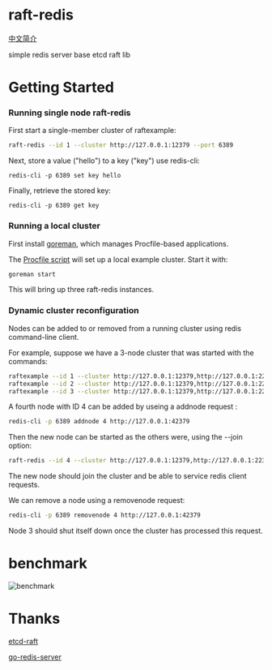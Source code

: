 # raft-redis

[中文简介](https://github.com/raft-redis/doc)

simple redis server base etcd raft lib

# Getting Started
### Running single node raft-redis

First start a single-member cluster of raftexample:

```sh
raft-redis --id 1 --cluster http://127.0.0.1:12379 --port 6389
```

Next, store a value ("hello") to a key ("key") use redis-cli:

```
redis-cli -p 6389 set key hello
```

Finally, retrieve the stored key:

```
redis-cli -p 6389 get key
```

### Running a local cluster

First install [goreman](https://github.com/mattn/goreman), which manages Procfile-based applications.

The [Procfile script](./Procfile) will set up a local example cluster. Start it with:

```sh
goreman start
```

This will bring up three raft-redis instances.

### Dynamic cluster reconfiguration

Nodes can be added to or removed from a running cluster using redis command-line client.

For example, suppose we have a 3-node cluster that was started with the commands:
```sh
raftexample --id 1 --cluster http://127.0.0.1:12379,http://127.0.0.1:22379,http://127.0.0.1:32379 --port 6389
raftexample --id 2 --cluster http://127.0.0.1:12379,http://127.0.0.1:22379,http://127.0.0.1:32379 --port 6399
raftexample --id 3 --cluster http://127.0.0.1:12379,http://127.0.0.1:22379,http://127.0.0.1:32379 --port 6169
```

A fourth node with ID 4 can be added by useing a addnode request :
```sh
redis-cli -p 6389 addnode 4 http://127.0.0.1:42379
```

Then the new node can be started as the others were, using the --join option:
```sh
raft-redis --id 4 --cluster http://127.0.0.1:12379,http://127.0.0.1:22379,http://127.0.0.1:32379,http://127.0.0.1:42379 --port 6059 --join
```

The new node should join the cluster and be able to service redis client requests.

We can remove a node using a removenode request:
```sh
redis-cli -p 6389 removenode 4 http://127.0.0.1:42379
```

Node 3 should shut itself down once the cluster has processed this request.

# benchmark

![benchmark](https://github.com/raft-redis/doc/benchmark.jpg)

# Thanks

[etcd-raft](https://github.com/coreos/etcd/tree/master/raft)

[go-redis-server](https://github.com/docker/go-redis-server)